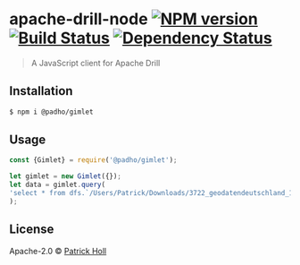 # apache-drill-node [![NPM version][npm-image]][npm-url] [![Build Status][travis-image]][travis-url] [![Dependency Status][daviddm-image]][daviddm-url]
> A JavaScript client for Apache Drill

## Installation

```sh
$ npm i @padho/gimlet
```

## Usage

```js
const {Gimlet} = require('@padho/gimlet');

let gimlet = new Gimlet({});
let data = gimlet.query(
'select * from dfs.`/Users/Patrick/Downloads/3722_geodatendeutschland_1001_20180710.csv` limit 3'
);
```
## License

Apache-2.0 © [Patrick Holl](https://www.patrick-holl.com)


[npm-image]: https://badge.fury.io/js/apache-drill-node.svg
[npm-url]: https://npmjs.org/package/apache-drill-node
[travis-image]: https://travis-ci.org/padho/apache-drill-node.svg?branch=master
[travis-url]: https://travis-ci.org/padho/apache-drill-node
[daviddm-image]: https://david-dm.org/padho/apache-drill-node.svg?theme=shields.io
[daviddm-url]: https://david-dm.org/padho/apache-drill-node
